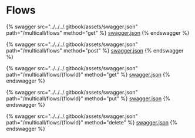 # Flows

{% swagger src="../../../.gitbook/assets/swagger.json" path="/multicall/flows" method="get" %}
[swagger.json](../../../.gitbook/assets/swagger.json)
{% endswagger %}

{% swagger src="../../../.gitbook/assets/swagger.json" path="/multicall/flows" method="post" %}
[swagger.json](../../../.gitbook/assets/swagger.json)
{% endswagger %}

{% swagger src="../../../.gitbook/assets/swagger.json" path="/multicall/flows/{flowId}" method="get" %}
[swagger.json](../../../.gitbook/assets/swagger.json)
{% endswagger %}

{% swagger src="../../../.gitbook/assets/swagger.json" path="/multicall/flows/{flowId}" method="put" %}
[swagger.json](../../../.gitbook/assets/swagger.json)
{% endswagger %}

{% swagger src="../../../.gitbook/assets/swagger.json" path="/multicall/flows/{flowId}" method="delete" %}
[swagger.json](../../../.gitbook/assets/swagger.json)
{% endswagger %}
